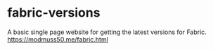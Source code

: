 # fabric-versions
A basic single page website for getting the latest versions for Fabric.
https://modmuss50.me/fabric.html
